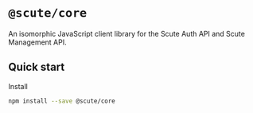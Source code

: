 # `@scute/core`

An isomorphic JavaScript client library for the Scute Auth API and Scute Management API.

## Quick start

Install

```bash
npm install --save @scute/core
```